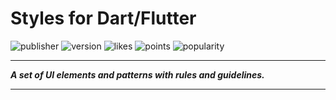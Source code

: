 # Styles for Dart/Flutter

![publisher][publisher]
![version][version]
![likes][likes]
![points][points]
![popularity][popularity]

---

**_A set of UI elements and patterns with rules and guidelines._**

---

[publisher]: https://img.shields.io/pub/publisher/styles
[version]: https://img.shields.io/pub/v/styles
[likes]: https://img.shields.io/pub/likes/styles
[points]: https://img.shields.io/pub/points/styles
[popularity]: https://img.shields.io/pub/popularity/styles
